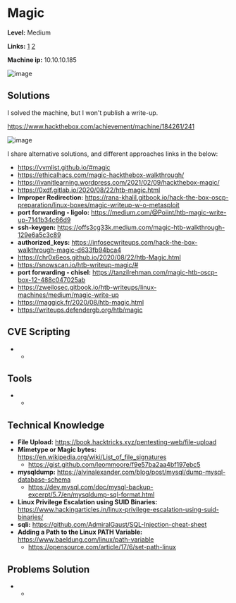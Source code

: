 # Magic 

**Level:** Medium

**Links:** [1](https://www.hackthebox.com/machines/Magic)  [2](https://app.hackthebox.com/machines/Magic)

**Machine ip:** 10.10.10.185

![image](https://github.com/h4md153v63n/CTFs/assets/5091265/fbf70eaf-9bcc-4968-8f0e-360ac9898696)


## Solutions
I solved the machine, but I won't publish a write-up.

https://www.hackthebox.com/achievement/machine/184261/241

![image](https://github.com/h4md153v63n/CTFs/assets/5091265/e6580b80-af4e-4ae9-98f0-6f3ebd1adc43)

I share alternative solutions, and different approaches links in the below:
+ https://vvmlist.github.io/#magic
+ https://ethicalhacs.com/magic-hackthebox-walkthrough/
+ https://ivanitlearning.wordpress.com/2021/02/09/hackthebox-magic/
+ https://0xdf.gitlab.io/2020/08/22/htb-magic.html
+ **Improper Redirection:** https://rana-khalil.gitbook.io/hack-the-box-oscp-preparation/linux-boxes/magic-writeup-w-o-metasploit
+ **port forwarding - ligolo:** https://medium.com/@Poiint/htb-magic-write-up-7141b34c66d9
+ **ssh-keygen:** https://offs3cg33k.medium.com/magic-htb-walkthrough-129e6a5c3c89
+ **authorized_keys:** https://infosecwriteups.com/hack-the-box-walkthrough-magic-d633fb94bca4
+ https://chr0x6eos.github.io/2020/08/22/htb-Magic.html
+ https://snowscan.io/htb-writeup-magic/#
+ **port forwarding - chisel:** https://tanzilrehman.com/magic-htb-oscp-box-12-488c047025ab
+ https://zweilosec.gitbook.io/htb-writeups/linux-machines/medium/magic-write-up
+ https://maggick.fr/2020/08/htb-magic.html
+ https://writeups.defendergb.org/htb/magic


## CVE Scripting
+ - 


## Tools
+ -


## Technical Knowledge
+ **File Upload:** https://book.hacktricks.xyz/pentesting-web/file-upload
+ **Mimetype or Magic bytes:** https://en.wikipedia.org/wiki/List_of_file_signatures
  + https://gist.github.com/leommoore/f9e57ba2aa4bf197ebc5
+ **mysqldump:** https://alvinalexander.com/blog/post/mysql/dump-mysql-database-schema
  + https://dev.mysql.com/doc/mysql-backup-excerpt/5.7/en/mysqldump-sql-format.html
+ **Linux Privilege Escalation using SUID Binaries:** https://www.hackingarticles.in/linux-privilege-escalation-using-suid-binaries/
+ **sqli:** https://github.com/AdmiralGaust/SQL-Injection-cheat-sheet
+ **Adding a Path to the Linux PATH Variable:** https://www.baeldung.com/linux/path-variable
  + https://opensource.com/article/17/6/set-path-linux


## Problems Solution
+ - 
